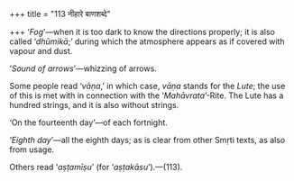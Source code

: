 +++
title = "113 नीहारे बाणशब्दे"

+++
‘*Fog*’—when it is too dark to know the directions properly; it is also
called ‘*dhūmikā*;’ during which the atmosphere appears as if covered
with vapour and dust.

‘*Sound* *of* *arrows*’—whizzing of arrows.

Some people read ‘*vāṇa*,’ in which case, *vāṇa* stands for the *Lute*;
the use of this is met with in connection with the ‘*Mahāvrata*’-Rite.
The Lute has a hundred strings, and it is also without strings.

‘On the fourteenth day’—of each fortnight.

‘*Eighth day*’—all the eighth days; as is clear from other Smṛti texts,
as also from usage.

Others read ‘*aṣṭamīṣu*’ (for ‘*aṣṭakāsu*’).—(113).


